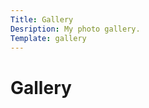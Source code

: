 ```yaml
---
Title: Gallery
Desription: My photo gallery.
Template: gallery
---
```


Gallery
====================

<div class="photo1">
    <a href="image/">
        <picture>
            <source media="(min-width: 668px)" srcset="">
            <source media="(min-width: 376px)" srcset="">
            <img src="" class="" alt="">
        </picture>
    </a>
</div>